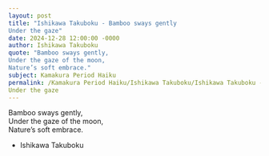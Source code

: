```yaml
---
layout: post
title: "Ishikawa Takuboku - Bamboo sways gently  
Under the gaze"
date: 2024-12-28 12:00:00 -0000
author: Ishikawa Takuboku
quote: "Bamboo sways gently,  
Under the gaze of the moon,  
Nature’s soft embrace."
subject: Kamakura Period Haiku
permalink: /Kamakura Period Haiku/Ishikawa Takuboku/Ishikawa Takuboku - Bamboo sways gently  
Under the gaze
---
```


Bamboo sways gently,  
Under the gaze of the moon,  
Nature’s soft embrace.

- Ishikawa Takuboku

